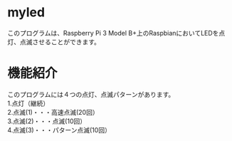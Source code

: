# myled
このプログラムは、Raspberry Pi 3 Model B+上のRaspbianにおいてLEDを点灯、点滅させることができます。  
# 機能紹介  
このプログラムには４つの点灯、点滅パターンがあります。  
1.点灯（継続）  
2.点滅(1)・・・高速点滅(20回）  
3.点滅(2)・・・点滅(10回）  
4.点滅(3)・・・パターン点滅(10回）  
